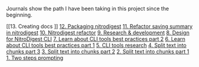 Journals show the path I have been taking in this project since the beginning.

[[13. Creating docs ]]
[12. Packaging nitrodigest](12.%20Packaging%20nitrodigest.md)
[11. Refactor saving summary in nitrodigest](11.%20Refactor%20saving%20summary%20in%20nitrodigest.md)
[10. Nitrodigest refactor](10.%20Nitrodigest%20refactor.md)
[9. Research & development](9.%20Research%20&%20development.md)
[8. Design for NitroDigest CLI](8.%20Design%20for%20NitroDigest%20CLI.md)
[7. Learn about CLI tools best practices part 2](7.%20Learn%20about%20CLI%20tools%20best%20practices%20part%202.md)
[6. Learn about CLI tools best practices part 1](6.%20Learn%20about%20CLI%20tools%20best%20practices%20part%201.md)
[5. CLI tools research](5.%20CLI%20tools%20research.md)
[4. Split text into chunks part 3](4.%20Split%20text%20into%20chunks%20part%203.md)
[3. Split text into chunks part 2](3.%20Split%20text%20into%20chunks%20part%202.md)
[2. Split text into chunks part 1](2.%20Split%20text%20into%20chunks%20part%201.md)
[1. Two steps prompting](1.%20Two%20steps%20prompting.md)
